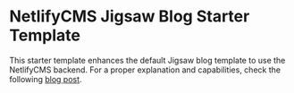 # NetlifyCMS Jigsaw Blog Starter Template

This starter template enhances the default Jigsaw blog template to use the NetlifyCMS backend. For a proper explanation and capabilities, check the following [blog post](https://www.erickpatrick.net/blog/augmenting-tightenco-jigsaw-with-netlifycms).
